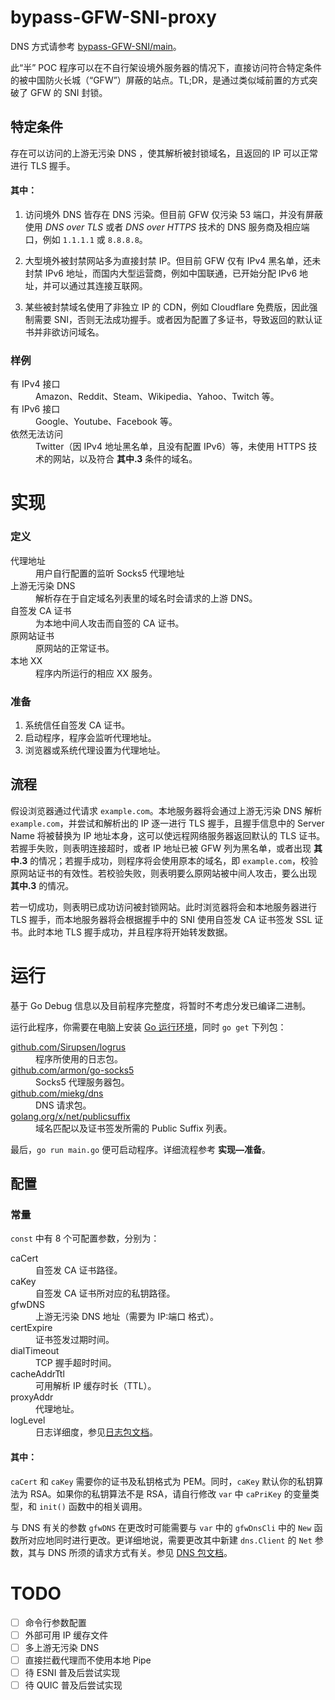  # bypass-GFW-SNI-proxy

DNS 方式请参考 [bypass-GFW-SNI/main](https://github.com/bypass-GFW-SNI/main)。

此“半” POC 程序可以在不自行架设境外服务器的情况下，直接访问符合特定条件的被中国防火长城（“GFW”）屏蔽的站点。TL;DR，是通过类似域前置的方式突破了 GFW 的 SNI 封锁。

## 特定条件

存在可以访问的上游无污染 DNS ，使其解析被封锁域名，且返回的 IP 可以正常进行 TLS 握手。

#### 其中：

1. 访问境外 DNS 皆存在 DNS 污染。但目前 GFW 仅污染 53 端口，并没有屏蔽使用 *DNS over TLS* 或者 *DNS over HTTPS* 技术的 DNS 服务商及相应端口，例如 `1.1.1.1` 或 `8.8.8.8`。

2. 大型境外被封禁网站多为直接封禁 IP。但目前 GFW 仅有 IPv4 黑名单，还未封禁 IPv6 地址，而国内大型运营商，例如中国联通，已开始分配 IPv6 地址，并可以通过其连接互联网。

3. 某些被封禁域名使用了非独立 IP 的 CDN，例如 Cloudflare 免费版，因此强制需要 SNI，否则无法成功握手。或者因为配置了多证书，导致返回的默认证书并非欲访问域名。

### 样例

<dl>
  <dt>有 IPv4 接口</dt>
  <dd>Amazon、Reddit、Steam、Wikipedia、Yahoo、Twitch 等。</dd>
  <dt>有 IPv6 接口</dt>
  <dd>Google、Youtube、Facebook 等。</dd>
  <dt>依然无法访问</dt>
  <dd>Twitter（因 IPv4 地址黑名单，且没有配置 IPv6）等，未使用 HTTPS 技术的网站，以及符合 <b>其中.3</b> 条件的域名。</dd>
</dl>

# 实现

### 定义

<dl>
  <dt>代理地址</dt>
  <dd>用户自行配置的监听 Socks5 代理地址</dd>
  <dt>上游无污染 DNS</dt>
  <dd>解析存在于自定域名列表里的域名时会请求的上游 DNS。</dd>
  <dt>自签发 CA 证书</dt>
  <dd>为本地中间人攻击而自签的 CA 证书。</dd>
  <dt>原网站证书</dt>
  <dd>原网站的正常证书。</dd>
  <dt>本地 XX</dt>
  <dd>程序内所运行的相应 XX 服务。</dd>
</dl>

### 准备

1. 系统信任自签发 CA 证书。
2. 启动程序，程序会监听代理地址。
3. 浏览器或系统代理设置为代理地址。

## 流程

假设浏览器通过代请求 `example.com`。本地服务器将会通过上游无污染 DNS 解析 `example.com`，并尝试和解析出的 IP 逐一进行 TLS 握手，且握手信息中的 Server Name 将被替换为 IP 地址本身，这可以使远程网络服务器返回默认的 TLS 证书。若握手失败，则表明连接超时，或者 IP 地址已被 GFW 列为黑名单，或者出现 <b>其中.3</b> 的情况；若握手成功，则程序将会使用原本的域名，即 `example.com`，校验原网站证书的有效性。若校验失败，则表明要么原网站被中间人攻击，要么出现 <b>其中.3</b> 的情况。

若一切成功，则表明已成功访问被封锁网站。此时浏览器将会和本地服务器进行 TLS 握手，而本地服务器将会根据握手中的 SNI 使用自签发 CA 证书签发 SSL 证书。此时本地 TLS 握手成功，并且程序将开始转发数据。

# 运行

基于 Go Debug 信息以及目前程序完整度，将暂时不考虑分发已编译二进制。

运行此程序，你需要在电脑上安装 [Go 运行环境](https://golang.org/dl)，同时 `go get` 下列包：

<dl>
  <dt><a href="https://github.com/Sirupsen/logrus">github.com/Sirupsen/logrus</a></dt>
  <dd>程序所使用的日志包。</dd>
  <dt><a href="https://github.com/armon/go-socks5">github.com/armon/go-socks5</a></dt>
  <dd>Socks5 代理服务器包。</dd>
  <dt><a href="https://github.com/miekg/dns">github.com/miekg/dns</a></dt>
  <dd>DNS 请求包。</dd>
  <dt><a href="https://godoc.org/golang.org/x/net/publicsuffix">golang.org/x/net/publicsuffix</a></dt>
  <dd>域名匹配以及证书签发所需的 Public Suffix 列表。</dd>
</dl>

最后，`go run main.go` 便可启动程序。详细流程参考 **实现—准备**。

## 配置

### 常量

`const` 中有 8 个可配置参数，分别为：

<dl>
  <dt>caCert</dt>
  <dd>自签发 CA 证书路径。</dd>
  <dt>caKey</dt>
  <dd>自签发 CA 证书所对应的私钥路径。</dd>
  <dt>gfwDNS</dt>
  <dd>上游无污染 DNS 地址（需要为 IP:端口 格式）。</dd>
  <dt>certExpire</dt>
  <dd>证书签发过期时间。</dd>
  <dt>dialTimeout</dt>
  <dd>TCP 握手超时时间。</dd>
  <dt>cacheAddrTtl</dt>
  <dd>可用解析 IP 缓存时长（TTL）。</dd>
  <dt>proxyAddr</dt>
  <dd>代理地址。</dd>
  <dt>logLevel</dt>
  <dd>日志详细度，参见<a href="https://godoc.org/github.com/sirupsen/logrus#Level">日志包文档</a>。</dd>
</dl>

#### 其中：

`caCert` 和 `caKey` 需要你的证书及私钥格式为 PEM。同时，`caKey` 默认你的私钥算法为 RSA。如果你的私钥算法不是 RSA，请自行修改 `var` 中 `caPriKey` 的变量类型，和 `init()` 函数中的相关调用。

与 DNS 有关的参数 `gfwDNS` 在更改时可能需要与 `var` 中的 `gfwDnsCli` 中的 `New` 函数所对应地同时进行更改。更详细地说，需要更改其中新建 `dns.Client` 的 `Net` 参数，其与 DNS 所须的请求方式有关。参见 [DNS 包文档](https://godoc.org/github.com/miekg/dns#Client)。

# TODO

- [ ] 命令行参数配置
- [ ] 外部可用 IP 缓存文件
- [ ] 多上游无污染 DNS
- [ ] 直接拦截代理而不使用本地 Pipe
- [ ] 待 ESNI 普及后尝试实现
- [ ] 待 QUIC 普及后尝试实现